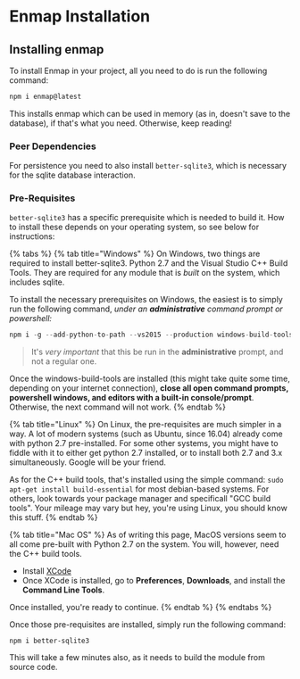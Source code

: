 # Enmap Installation

## Installing enmap

To install Enmap in your project, all you need to do is run the following command:

```javascript
npm i enmap@latest
```

This installs enmap which can be used in memory \(as in, doesn't save to the database\), if that's what you need. Otherwise, keep reading!

### Peer Dependencies

For persistence you need to also install `better-sqlite3`, which is necessary for the sqlite database interaction.

### Pre-Requisites

`better-sqlite3` has a specific prerequisite which is needed to build it. How to install these depends on your operating system, so see below for instructions:

{% tabs %}
{% tab title="Windows" %}
On Windows, two things are required to install better-sqlite3. Python 2.7 and the Visual Studio C++ Build Tools. They are required for any module that is _built_ on the system, which includes sqlite.

To install the necessary prerequisites on Windows, the easiest is to simply run the following command, _under an **administrative** command prompt or powershell:_

```javascript
npm i -g --add-python-to-path --vs2015 --production windows-build-tools
```

> It's _very important_ that this be run in the **administrative** prompt, and not a regular one.

Once the windows-build-tools are installed \(this might take quite some time, depending on your internet connection\), **close all open command prompts, powershell windows, and editors with a built-in console/prompt**. Otherwise, the next command will not work.
{% endtab %}

{% tab title="Linux" %}
On Linux, the pre-requisites are much simpler in a way. A lot of modern systems \(such as Ubuntu, since 16.04\) already come with python 2.7 pre-installed. For some other systems, you might have to fiddle with it to either get python 2.7 installed, or to install both 2.7 and 3.x simultaneously. Google will be your friend.

As for the C++ build tools, that's installed using the simple command: `sudo apt-get install build-essential` for most debian-based systems. For others, look towards your package manager and specificall "GCC build tools". Your mileage may vary but hey, you're using Linux, you should know this stuff.
{% endtab %}

{% tab title="Mac OS" %}
As of writing this page, MacOS versions seem to all come pre-built with Python 2.7 on the system. You will, however, need the C++ build tools.

* Install [XCode](https://developer.apple.com/xcode/download/)
* Once XCode is installed, go to **Preferences**, **Downloads**, and install the **Command Line Tools**.

Once installed, you're ready to continue.
{% endtab %}
{% endtabs %}

Once those pre-requisites are installed, simply run the following command:

```text
npm i better-sqlite3
```

This will take a few minutes also, as it needs to build the module from source code.

